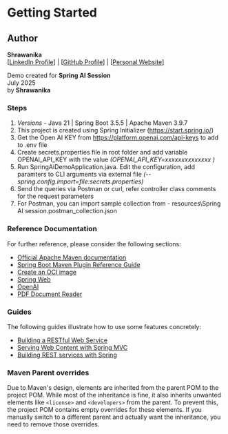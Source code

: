 # Getting Started

## Author

**Shrawanika**  
[[LinkedIn Profile](https://www.linkedin.com/in/shrawanika)] | [[GitHub Profile](https://github.com/shrawanika-w)] | [[Personal Website](https://sites.google.com/view/shrawanika)]

Demo created for **Spring AI Session**  
July 2025  
by **Shrawanika**

### Steps

1. _Versions_ - Java 21 | Spring Boot 3.5.5 | Apache Maven 3.9.7
2. This project is created using Spring Initializer (https://start.spring.io/)
3. Get the Open AI KEY from https://platform.openai.com/api-keys to add to .env file
4. Create secrets.properties file in root folder and add variable OPENAI_API_KEY with the value _(OPENAI_API_KEY=xxxxxxxxxxxxxx )_
5. Run SpringAiDemoApplication.java. Edit the configuration, add paramters to CLI arguments via external file _(--spring.config.import=file:secrets.properties)_
6. Send the queries via Postman or curl, refer controller class comments for the request parameters
7. For Postman, you can import sample collection from - resources\Spring AI session.postman_collection.json

### Reference Documentation
For further reference, please consider the following sections:

* [Official Apache Maven documentation](https://maven.apache.org/guides/index.html)
* [Spring Boot Maven Plugin Reference Guide](https://docs.spring.io/spring-boot/3.5.5-SNAPSHOT/maven-plugin)
* [Create an OCI image](https://docs.spring.io/spring-boot/3.5.5-SNAPSHOT/maven-plugin/build-image.html)
* [Spring Web](https://docs.spring.io/spring-boot/3.5.5-SNAPSHOT/reference/web/servlet.html)
* [OpenAI](https://docs.spring.io/spring-ai/reference/api/chat/openai-chat.html)
* [PDF Document Reader](https://docs.spring.io/spring-ai/reference/api/etl-pipeline.html#_pdf_page)

### Guides
The following guides illustrate how to use some features concretely:

* [Building a RESTful Web Service](https://spring.io/guides/gs/rest-service/)
* [Serving Web Content with Spring MVC](https://spring.io/guides/gs/serving-web-content/)
* [Building REST services with Spring](https://spring.io/guides/tutorials/rest/)

### Maven Parent overrides

Due to Maven's design, elements are inherited from the parent POM to the project POM.
While most of the inheritance is fine, it also inherits unwanted elements like `<license>` and `<developers>` from the parent.
To prevent this, the project POM contains empty overrides for these elements.
If you manually switch to a different parent and actually want the inheritance, you need to remove those overrides.

